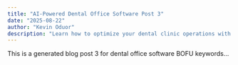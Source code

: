 ```yaml
---
title: "AI-Powered Dental Office Software Post 3"
date: "2025-08-22"
author: "Kevin Oduor"
description: "Learn how to optimize your dental clinic operations with software and AI tools."
---
```

This is a generated blog post 3 for dental office software BOFU keywords...
